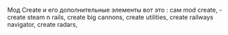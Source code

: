 Мод Create и его дополнительные элементы вот это : сам mod create, - create steam n rails, create big cannons, create utilities, create railways navigator, create radars, 